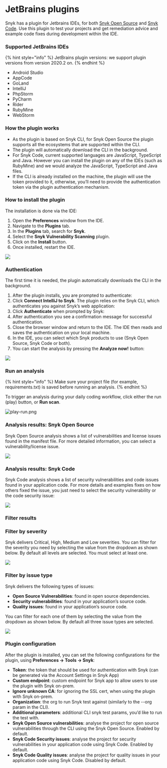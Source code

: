 # JetBrains plugins

Snyk has a plugin for Jetbrains IDEs, for both [Snyk Open Source](https://docs.snyk.io/snyk-open-source) and [Snyk Code](https://docs.snyk.io/snyk-code). Use this plugin to test your projects and get remediation advice and example code fixes during development within the IDE.

### Supported JetBrains IDEs

{% hint style="info" %}
JetBrains plugin versions: we support plugin versions from version 2020.2 on.
{% endhint %}

* Android Studio
* AppCode
* GoLand
* IntelliJ
* PhpStorm
* PyCharm
* Rider
* RubyMine
* WebStorm

### **How the plugin works**

* As the plugin is based on Snyk CLI, for Snyk Open Source the plugin supports all the ecosystems that are supported within the CLI.
* The plugin will automatically download the CLI in the background.
* For Snyk Code, current supported languages are JavaScript, TypeScript and Java. However you can install the plugin on any of the IDEs \(such as RubyMine\) and we would analyze the JavaScript, TypeScript and Java files.
* If the CLI is already installed on the machine, the plugin will use the token provided to it, otherwise, you’ll need to provide the authentication token via the plugin authentication mechanism.

### **How to install the plugin**

The installation is done via the IDE:

1. Open the **Preferences** window from the IDE.
2. Navigate to the **Plugins** tab.
3. In the **Plugins** tab, search for **Snyk**.
4. Select the **Snyk Vulnerability Scanning** plugin.
5. Click on the **Install** button.
6. Once installed, restart the IDE.

![](../../.gitbook/assets/ide.png)

### Authentication

The first time it is needed, the plugin automatically downloads the CLI in the background.

1. After the plugin installs, you are prompted to authenticate:
2. Click **Connect IntelliJ to Snyk**. The plugin relies on the Snyk CLI, which authenticates you against Snyk’s web application: 
3. Click **Authenticate** when prompted by Snyk: 
4. After authentication you see a confirmation message for successful authentication.
5. Close the browser window and return to the IDE. The IDE then reads and saves the authentication on your local machine. 
6. In the IDE, you can select which Snyk products to use \(Snyk Open Source, Snyk Code or both\). 
7. You can start the analysis by pressing the **Analyze now!** button:

![](../../.gitbook/assets/analyze-now.png)

### Run an analysis

{% hint style="info" %}
Make sure your project file \(for example, requirements.txt\) is saved before running an analysis.
{% endhint %}

To trigger an analysis during your daily coding workflow, click either the run \(play\) button, or **Run scan**.

![play-run.png](../../.gitbook/assets/play-run.png)

### Analysis results: Snyk Open Source

Snyk Open Source analysis shows a list of vulnerabilities and license issues found in the manifest file. For more detailed information, you can select a vulnerability/license issue.

![](../../.gitbook/assets/results-os.png)

### Analysis results: Snyk Code

Snyk Code analysis shows a list of security vulnerabilities and code issues found in your application code. For more details and examples fixes on how others fixed the issue, you just need to select the security vulnerability or the code security issue:

![](../../.gitbook/assets/results-code.png)

### Filter results

### Filter by severity

Snyk delivers Critical, High, Medium and Low severities. You can filter for the severity you need by selecting the value from the dropdown as shown below. By default all levels are selected. You must select at least one.

![](../../.gitbook/assets/filter-severity.png)

### Filter by issue type

Snyk delivers the following types of issues:

* **Open Source Vulnerabilities**: found in open source dependencies.
* **Security vulnerabilities**: found in your application’s source code.
* **Quality issues**: found in your application’s source code.

You can filter for each one of them by selecting the value from the dropdown as shown below. By default all three issue types are selected.

![](../../.gitbook/assets/fillter-issuetype.png)

### Plugin configuration

After the plugin is installed, you can set the following configurations for the plugin, using **Preferences → Tools → Snyk**:

* **Token**: the token that should be used for authentication with Snyk \(can be generated via the Account Settings in Snyk App\)
* **Custom endpoint**: custom endpoint for Snyk app to allow users to use the plugin with Snyk on-prem.
* **Ignore unknown CA**: for ignoring the SSL cert, when using the plugin with Snyk on-prem.
* **Organization**: the org to run Snyk test against \(similarly to the --org param in the CLI\).
* **Additional parameters**: additional CLI snyk test params, you’d like to run the test with.
* **Snyk Open Source vulnerabilities**: analyse the project for open source vulnerabilities through the CLI using the Snyk Open Source. Enabled by default.
* **Snyk Code Security issues**: analyse the project for security vulnerabilities in your application code using Snyk Code. Enabled by default.
* **Snyk Code Quality issues**: analyse the project for quality issues in your application code using Snyk Code. Disabled by default.

